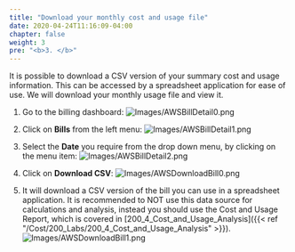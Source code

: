 ```yaml
---
title: "Download your monthly cost and usage file"
date: 2020-04-24T11:16:09-04:00
chapter: false
weight: 3
pre: "<b>3. </b>"
---
```


It is possible to download a CSV version of your summary cost and usage information. This can be accessed by a spreadsheet application for ease of use.  We will download your monthly usage file and view it.  

1. Go to the billing dashboard:
![Images/AWSBillDetail0.png](/Cost/100_4_Cost_and_Usage_Analysis/Images/AWSBillDetail0.png)

2. Click on **Bills** from the left menu:
![Images/AWSBillDetail1.png](/Cost/100_4_Cost_and_Usage_Analysis/Images/AWSBillDetail1.png)

3. Select the **Date** you require from the drop down menu, by clicking on the menu item:
![Images/AWSBillDetail2.png](/Cost/100_4_Cost_and_Usage_Analysis/Images/AWSBillDetail2.png)

4. Click on **Download CSV**:
![Images/AWSDownloadBill0.png](/Cost/100_4_Cost_and_Usage_Analysis/Images/AWSDownloadBill0.png)

5. It will download a CSV version of the bill you can use in a spreadsheet application. It is recommended to NOT use this data source for calculations and analysis, instead you should use the Cost and Usage Report, which is covered in [200_4_Cost_and_Usage_Analysis]({{< ref "/Cost/200_Labs/200_4_Cost_and_Usage_Analysis" >}}).
![Images/AWSDownloadBill1.png](/Cost/100_4_Cost_and_Usage_Analysis/Images/AWSDownloadBill1.png)
